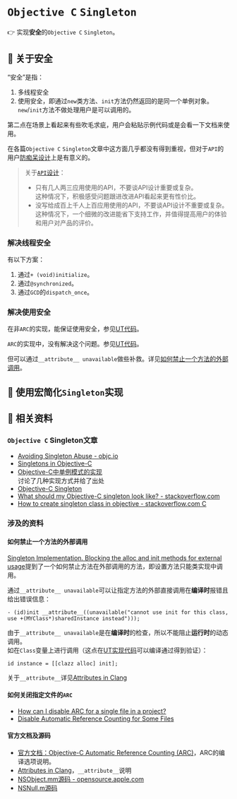 `Objective C` `Singleton`
===================================

:point_right: 实现**安全**的`Objective C` `Singleton`。

:beer: 关于安全
----------------------

“安全”是指：

1. 多线程安全
1. 使用安全，即通过`new`类方法、`init`方法仍然返回的是同一个单例对象。`new`/`init`方法不做处理用户是可以调用的。  

第二点在场景上看起来有些吹毛求疵，用户会粘贴示例代码或是会看一下文档来使用。

在各篇`Objective C` `Singleton`文章中这方面几乎都没有得到重视，但对于`API`的用户[防痴呆设计](http://javatar.iteye.com/blog/804187)上是有意义的。

> 关于[`API`设计](http://weibo.com/1836334682/C1yHCniu1)：  
> - 只有几人两三应用使用的API，不要谈API设计重要或复杂。  
> 这种情况下，积极感受问题跟进改进API看起来更有性价比。
> - 没写给成百上千人上百应用使用的API，不要谈API设计不重要或复杂。  
> 这种情况下，一个细微的改进能省下支持工作，并值得提高用户的体验和用户对产品的评价。

### 解决线程安全

有以下方案：

1. 通过`+ (void)initialize`。
2. 通过`@synchronized`。
3. 通过`GCD`的`dispatch_once`。

### 解决使用安全

在非`ARC`的实现，能保证使用安全，参见[UT代码](objc-singleton-Tests/SingletonSafetyTests.m#L67)。

`ARC`的实现中，没有解决这个问题。参见[UT代码](objc-singleton-Tests/SingletonSafetyTests.m#L88)。

但可以通过`__attribute__ unavailable`做些补救。详见[如何禁止一个方法的外部调用](#如何禁止一个方法的外部调用)。

:beer: 使用宏简化`Singleton`实现
----------------------

:beer: 相关资料
----------------------

### `Objective C` Singleton文章

- [Avoiding Singleton Abuse - objc.io](http://www.objc.io/issue-13/singletons.html)
- [Singletons in Objective-C](http://www.galloway.me.uk/tutorials/singleton-classes/)  
- [Objective-C中单例模式的实现](http://cocoa.venj.me/blog/singleton-in-objc/)   
    讨论了几种实现方式并给了出处
- [Objective-C Singleton](http://blog.db-in.com/objective-c-singleton/)
- [What should my Objective-C singleton look like? - stackoverflow.com](http://stackoverflow.com/questions/145154/what-should-my-objective-c-singleton-look-like/145164#145164)
- [How to create singleton class in objective - stackoverflow.com C](http://stackoverflow.com/questions/5381085/how-to-create-singleton-class-in-objective-c)

### 涉及的资料

#### 如何禁止一个方法的外部调用

[Singleton Implementation. Blocking the alloc and init methods for external usage](http://stackoverflow.com/questions/20867180/singleton-implementation-blocking-the-alloc-and-init-methods-for-external-usage)提到了一个如何禁止方法在外部调用的方法，即设置方法只能类实现中调用。

通过`__attribute__ unavailable`可以让指定方法的外部直接调用在**编译时**报错且给出错误信息：

```objc
- (id)init __attribute__((unavailable("cannot use init for this class, use +(MYClass*)sharedInstance instead")));
```

由于`__attribute__ unavailable`是在**编译时**的检查，所以不能阻止**运行时**的动态调用。  
如在`Class`变量上进行调用（这点在[UT实现代码](objc-singleton-Tests/SingletonSafetyTests.m#L33)可以编译通过得到验证）：

```objc
id instance = [[clazz alloc] init];
```

关于`__attribute__`详见[Attributes in Clang](http://clang.llvm.org/docs/AttributeReference.html)

#### 如何关闭指定文件的`ARC`

- [How can I disable ARC for a single file in a project?](http://stackoverflow.com/questions/6646052/how-can-i-disable-arc-for-a-single-file-in-a-project)  
- [Disable Automatic Reference Counting for Some Files](http://stackoverflow.com/questions/6448874/disable-automatic-reference-counting-for-some-files)

#### 官方文档及源码

- [官方文档：Objective-C Automatic Reference Counting (ARC)](http://clang.llvm.org/docs/AutomaticReferenceCounting.html#general)，ARC的编译选项说明。
- [Attributes in Clang](http://clang.llvm.org/docs/AttributeReference.html)，`__attribute__`说明
- [NSObject.mm源码 - opensource.apple.com](http://opensource.apple.com/source/objc4/objc4-532.2/runtime/NSObject.mm)
- [NSNull.m源码](https://code.google.com/p/cocotron/source/browse/Foundation/NSNull.m)
